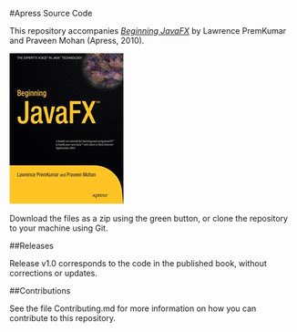 #Apress Source Code

This repository accompanies [*Beginning JavaFX*](http://www.apress.com/9781430271994) by Lawrence PremKumar and Praveen Mohan (Apress, 2010).

![Cover image](9781430271994.jpg)

Download the files as a zip using the green button, or clone the repository to your machine using Git.

##Releases

Release v1.0 corresponds to the code in the published book, without corrections or updates.

##Contributions

See the file Contributing.md for more information on how you can contribute to this repository.

